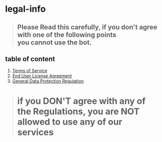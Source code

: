 # legal-info

> ## Please Read this carefully, if you don't agree with one of the following points <br> you cannot use the bot.


## table of content

1. [Terms of Service](./TOS.md)
1. [End User License Agreement](./EULA.md)
1. [General Data Protection Regulation](./GDPR.md)

> #  if you DON'T agree with any of the Regulations, you are NOT allowed to use any of our services  </h1>
